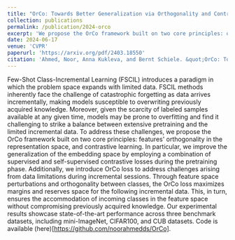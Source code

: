 ```yaml
---
title: "OrCo: Towards Better Generalization via Orthogonality and Contrast for Few-Shot Class-Incremental Learning"
collection: publications
permalink: /publication/2024-orco
excerpt: 'We propose the OrCo framework built on two core principles: orthogonality in the representation space, and contrastive learning.'
date: 2024-06-17
venue: 'CVPR'
paperurl: 'https://arxiv.org/pdf/2403.18550'
citation: 'Ahmed, Noor, Anna Kukleva, and Bernt Schiele. &quot;OrCo: Towards Better Generalization via Orthogonality and Contrast for Few-Shot Class-Incremental Learning.&quot; 41st IEEE/CVF Conference on Computer Vision and Pattern Recognition'
---
```


Few-Shot Class-Incremental Learning (FSCIL) introduces a paradigm in which the problem space expands with limited data. FSCIL methods inherently face the challenge of catastrophic forgetting as data arrives incrementally, making models susceptible to overwriting previously acquired knowledge. Moreover, given the scarcity of labeled samples available at any given time, models may be prone to overfitting and find it challenging to strike a balance between extensive pretraining and the limited incremental data. To address these challenges, we propose the OrCo framework built on two core principles: features' orthogonality in the representation space, and contrastive learning. In particular, we improve the generalization of the embedding space by employing a combination of supervised and self-supervised contrastive losses during the pretraining phase. Additionally, we introduce OrCo loss to address challenges arising from data limitations during incremental sessions. Through feature space perturbations and orthogonality between classes, the OrCo loss maximizes margins and reserves space for the following incremental data. This, in turn, ensures the accommodation of incoming classes in the feature space without compromising previously acquired knowledge. Our experimental results showcase state-of-the-art performance across three benchmark datasets, including mini-ImageNet, CIFAR100, and CUB datasets. Code is available (here)[https://github.com/noorahmedds/OrCo].